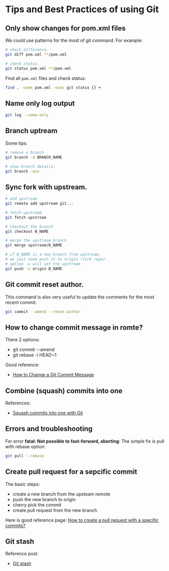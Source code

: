 # Tips and Best Practices of using Git

## Only show changes for pom.xml files

We could use patterns for the most of git command.
For example:

```bash
# check difference,
git diff pom.xml **/pom.xml

# check status.
git status pom.xml **/pom.xml
```

Find all `pom.xml` files and check status:
```bash
find . -name pom.xml -exec git status {} +
```

## Name only log output

```bash
git log --name-only
```

## Branch uptream

Some tips:

```bash
# remove a branch
git branch -d BRANCH_NAME

# show branch details:
git branch -avv
```

## Sync fork with upstream.

```bash
# add upstream
git remote add upstream git...

# fetch upstream
git fetch upstream

# checkout the branch
git checkout B_NAME

# merge the upstream branch
git merge upstream/B_NAME

# if B_NAME is a new branch from upstream,
# we just need push it to origin (fork repo).
# option -u will set the upstream
git push -u origin B_NAME
```

## Git commit reset author.

This command is also very useful to update the comments for the most recent commit.

```bash
git commit --amend --reset-author
```

## How to change commit message in romte?

There 2 options:
* git commit --amend
* git rebase -i HEAD~1

Good reference:
* [How to Change a Git Commit Message](https://linuxize.com/post/change-git-commit-message/)

## Combine (squash) commits into one

References:
* [Squash commits into one with Git](https://www.internalpointers.com/post/squash-commits-into-one-git)

## Errors and troubleshooting

For error **fatal: Not possible to fast-forward, aborting**:
The simple fix is pull with rebase option:

```bash
git pull --rebase
```

## Create pull request for a sepcific commit

The basic steps:

* create a new branch from the upsteam remote
* push the new branch to origin
* cherry pick the commit
* create pull request from the new branch

Here is good reference page: [How to create a pull request with a specific commits?](https://poanchen.github.io/blog/2017/11/12/How-to-create-a-GitHub-pull-request-with-a-specific-commits)

## Git stash

Reference post:
* [Git stash](https://opensource.com/article/21/4/git-stash)
